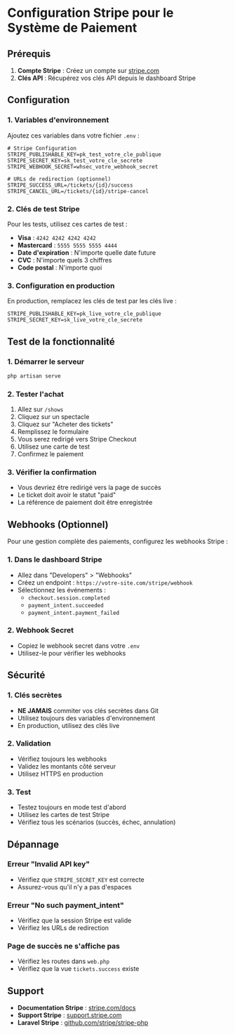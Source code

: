 # Configuration Stripe pour le Système de Paiement

## Prérequis

1. **Compte Stripe** : Créez un compte sur [stripe.com](https://stripe.com)
2. **Clés API** : Récupérez vos clés API depuis le dashboard Stripe

## Configuration

### 1. Variables d'environnement

Ajoutez ces variables dans votre fichier `.env` :

```env
# Stripe Configuration
STRIPE_PUBLISHABLE_KEY=pk_test_votre_cle_publique
STRIPE_SECRET_KEY=sk_test_votre_cle_secrete
STRIPE_WEBHOOK_SECRET=whsec_votre_webhook_secret

# URLs de redirection (optionnel)
STRIPE_SUCCESS_URL=/tickets/{id}/success
STRIPE_CANCEL_URL=/tickets/{id}/stripe-cancel
```

### 2. Clés de test Stripe

Pour les tests, utilisez ces cartes de test :

- **Visa** : `4242 4242 4242 4242`
- **Mastercard** : `5555 5555 5555 4444`
- **Date d'expiration** : N'importe quelle date future
- **CVC** : N'importe quels 3 chiffres
- **Code postal** : N'importe quoi

### 3. Configuration en production

En production, remplacez les clés de test par les clés live :

```env
STRIPE_PUBLISHABLE_KEY=pk_live_votre_cle_publique
STRIPE_SECRET_KEY=sk_live_votre_cle_secrete
```

## Test de la fonctionnalité

### 1. Démarrer le serveur
```bash
php artisan serve
```

### 2. Tester l'achat
1. Allez sur `/shows`
2. Cliquez sur un spectacle
3. Cliquez sur "Acheter des tickets"
4. Remplissez le formulaire
5. Vous serez redirigé vers Stripe Checkout
6. Utilisez une carte de test
7. Confirmez le paiement

### 3. Vérifier la confirmation
- Vous devriez être redirigé vers la page de succès
- Le ticket doit avoir le statut "paid"
- La référence de paiement doit être enregistrée

## Webhooks (Optionnel)

Pour une gestion complète des paiements, configurez les webhooks Stripe :

### 1. Dans le dashboard Stripe
- Allez dans "Developers" > "Webhooks"
- Créez un endpoint : `https://votre-site.com/stripe/webhook`
- Sélectionnez les événements :
  - `checkout.session.completed`
  - `payment_intent.succeeded`
  - `payment_intent.payment_failed`

### 2. Webhook Secret
- Copiez le webhook secret dans votre `.env`
- Utilisez-le pour vérifier les webhooks

## Sécurité

### 1. Clés secrètes
- **NE JAMAIS** commiter vos clés secrètes dans Git
- Utilisez toujours des variables d'environnement
- En production, utilisez des clés live

### 2. Validation
- Vérifiez toujours les webhooks
- Validez les montants côté serveur
- Utilisez HTTPS en production

### 3. Test
- Testez toujours en mode test d'abord
- Utilisez les cartes de test Stripe
- Vérifiez tous les scénarios (succès, échec, annulation)

## Dépannage

### Erreur "Invalid API key"
- Vérifiez que `STRIPE_SECRET_KEY` est correcte
- Assurez-vous qu'il n'y a pas d'espaces

### Erreur "No such payment_intent"
- Vérifiez que la session Stripe est valide
- Vérifiez les URLs de redirection

### Page de succès ne s'affiche pas
- Vérifiez les routes dans `web.php`
- Vérifiez que la vue `tickets.success` existe

## Support

- **Documentation Stripe** : [stripe.com/docs](https://stripe.com/docs)
- **Support Stripe** : [support.stripe.com](https://support.stripe.com)
- **Laravel Stripe** : [github.com/stripe/stripe-php](https://github.com/stripe/stripe-php)
